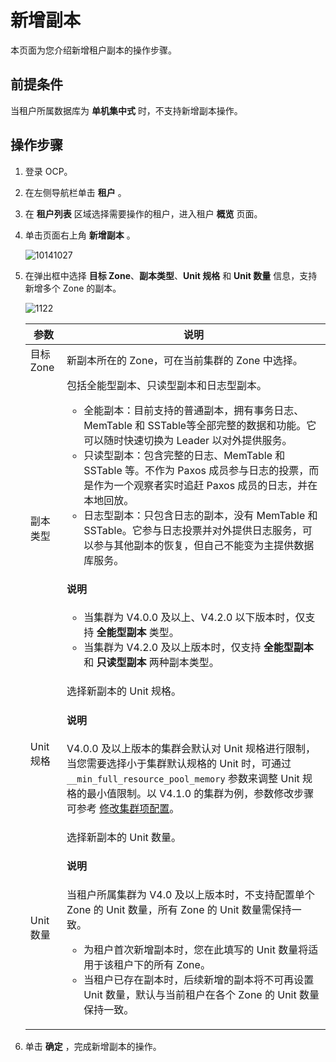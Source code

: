 # 新增副本

本页面为您介绍新增租户副本的操作步骤。

## 前提条件

当租户所属数据库为 **单机集中式** 时，不支持新增副本操作。

## 操作步骤

1. 登录 OCP。

2. 在左侧导航栏单击 **租户** 。

3. 在 **租户列表** 区域选择需要操作的租户，进入租户 **概览** 页面。

4. 单击页面右上角 **新增副本** 。

   ![10141027](https://obbusiness-private.oss-cn-shanghai.aliyuncs.com/doc/img/ocp/%E6%96%B0%E5%A2%9E%E5%89%AF%E6%9C%AC1.png)

5. 在弹出框中选择 **目标 Zone**、**副本类型**、**Unit 规格** 和 **Unit 数量** 信息，支持新增多个 Zone 的副本。

   ![1122](https://obbusiness-private.oss-cn-shanghai.aliyuncs.com/doc/img/ocp/410/%E6%96%B0%E5%A2%9E%E5%89%AF%E6%9C%AC.png)

   |   参数    |   说明  |
   |---------|------|
   | 目标 Zone | 新副本所在的 Zone，可在当前集群的 Zone 中选择。  |
   | 副本类型    | 包括全能型副本、只读型副本和日志型副本。<ul><li> 全能副本：目前支持的普通副本，拥有事务日志、MemTable 和  SSTable等全部完整的数据和功能。它可以随时快速切换为 Leader 以对外提供服务。   </li><li>只读型副本：包含完整的日志、MemTable 和 SSTable 等。不作为 Paxos 成员参与日志的投票，而是作为一个观察者实时追赶 Paxos 成员的日志，并在本地回放。   </li><li> 日志型副本：只包含日志的副本，没有 MemTable 和 SSTable。它参与日志投票并对外提供日志服务，可以参与其他副本的恢复，但自己不能变为主提供数据库服务。 </li></ul>  <main id="notice" type='explain'><h4>说明</h4><p><ul><li>当集群为 V4.0.0 及以上、V4.2.0 以下版本时，仅支持 <b>全能型副本</b> 类型。</li><li>当集群为 V4.2.0 及以上版本时，仅支持 <b>全能型副本</b> 和 <b>只读型副本</b> 两种副本类型。</li></ul></p></main>|
   | Unit 规格     | 选择新副本的 Unit 规格。 <main id="notice" type='explain'><h4>说明</h4><p>V4.0.0 及以上版本的集群会默认对 Unit 规格进行限制，当您需要选择小于集群默认规格的 Unit 时，可通过 <code>__min_full_resource_pool_memory</code> 参数来调整 Unit 规格的最小值限制。以 V4.1.0 的集群为例，参数修改步骤可参考 <a href="https://www.oceanbase.com/docs/common-oceanbase-database-cn-10000000001697240">修改集群项配置</a>。</p></main>     |
   | Unit 数量     | 选择新副本的 Unit 数量。<main id="notice" type='explain'><h4>说明</h4><p>当租户所属集群为 V4.0 及以上版本时，不支持配置单个 Zone 的 Unit 数量，所有 Zone 的 Unit 数量需保持一致。<ul><li>为租户首次新增副本时，您在此填写的 Unit 数量将适用于该租户下的所有 Zone。</li><li>当租户已存在副本时，后续新增的副本将不可再设置 Unit 数量，默认与当前租户在各个 Zone 的 Unit 数量保持一致。</li></ul></p></main>    |

6. 单击 **确定** ，完成新增副本的操作。
